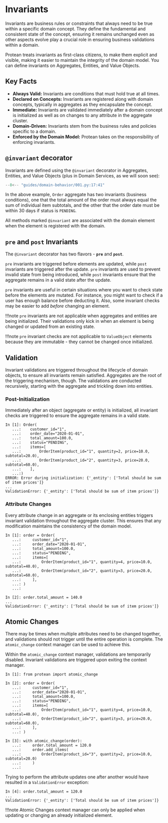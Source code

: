 # Invariants

Invariants are business rules or constraints that always need to be true within
a specific domain concept. They define the fundamental and consistent state of
the concept, ensuring it remains unchanged even as other aspects evolve play a
crucial role in ensuring business validations within a domain.

Protean treats invariants as first-class citizens, to make them explicit and
visible, making it easier to maintain the integrity of the domain model. You
can define invariants on Aggregates, Entities, and Value Objects.

## Key Facts

- **Always Valid:** Invariants are conditions that must hold true at all times.
- **Declared on Concepts:** Invariants are registered along with domain
concepts, typically in aggregates as they encapsulate the concept.
- **Immediate:** Invariants are validated immediately after a domain
concept is initialized as well as on changes to any attribute in the
aggregate cluster.
- **Domain-Driven:** Invariants stem from the business rules and policies
specific to a domain.
- **Enforced by the Domain Model:** Protean takes on the responsibility of
enforcing invariants.

## `@invariant` decorator

Invariants are defined using the `@invariant` decorator in Aggregates,
Entities, and Value Objects (plus in Domain Services, as we will soon see):

```python hl_lines="9-10 14-15"
--8<-- "guides/domain-behavior/001.py:17:41"
```

In the above example, `Order` aggregate has two invariants (business
conditions), one that the total amount of the order must always equal the sum
of individual item subtotals, and the other that the order date must be within
30 days if status is `PENDING`.

All methods marked `@invariant` are associated with the domain element when
the element is registered with the domain.

## `pre` and `post` Invariants

The `@invariant` decorator has two flavors - **`pre`** and **`post`**.

`pre` invariants are triggered before elements are updated, while `post`
invariants are triggered after the update. `pre` invariants are used to prevent
invalid state from being introduced, while `post` invariants ensure that the
aggregate remains in a valid state after the update.

`pre` invariants are useful in certain situations where you want to check state
before the elements are mutated. For instance, you might want to check if a
user has enough balance before deducting it. Also, some invariant checks may
be easier to add *before* changing an element.

!!!note
    `pre` invariants are not applicable when aggregates and entities are being
    initialized. Their validations only kick in when an element is being
    changed or updated from an existing state.

!!!note
    `pre` invariant checks are not applicable to `ValueObject` elements because
    they are immutable - they cannot be changed once initialized.

## Validation

Invariant validations are triggered throughout the lifecycle of domain objects,
to ensure all invariants remain satisfied. Aggregates are the root of the
triggering mechanism, though. The validations are conducted recursively,
starting with the aggregate and trickling down into entities.

### Post-Initialization

Immediately after an object (aggregate or entity) is initialized, all
invariant checks are triggered to ensure the aggregate remains in a valid state.

```shell hl_lines="11 13"
In [1]: Order(
   ...:    customer_id="1",
   ...:    order_date="2020-01-01",
   ...:    total_amount=100.0,
   ...:    status="PENDING",
   ...:    items=[
   ...:        OrderItem(product_id="1", quantity=2, price=10.0, subtotal=20.0),
   ...:        OrderItem(product_id="2", quantity=3, price=20.0, subtotal=60.0),
   ...:    ],
   ...:)
ERROR: Error during initialization: {'_entity': ['Total should be sum of item prices']}
...
ValidationError: {'_entity': ['Total should be sum of item prices']}
```

### Attribute Changes

Every attribute change in an aggregate or its enclosing entities triggers
invariant validation throughout the aggregate cluster. This ensures that any
modification maintains the consistency of the domain model.

```shell hl_lines="13 15"
In [1]: order = Order(
   ...:     customer_id="1",
   ...:     order_date="2020-01-01",
   ...:     total_amount=100.0,
   ...:     status="PENDING",
   ...:     items=[
   ...:         OrderItem(product_id="1", quantity=4, price=10.0, subtotal=40.0),
   ...:         OrderItem(product_id="2", quantity=3, price=20.0, subtotal=60.0),
   ...:     ],
   ...: )
   ...: 

In [2]: order.total_amount = 140.0
...
ValidationError: {'_entity': ['Total should be sum of item prices']}
```


## Atomic Changes

There may be times when multiple attributes need to be changed together, and
validations should not trigger until the entire operation is complete.
The `atomic_change` context manager can be used to achieve this.

Within the `atomic_change` context manager, validations are temporarily
disabled. Invariant validations are triggered upon exiting the context manager.

```shell hl_lines="14"
In [1]: from protean import atomic_change

In [2]: order = Order(
   ...:     customer_id="1",
   ...:     order_date="2020-01-01",
   ...:     total_amount=100.0,
   ...:     status="PENDING",
   ...:     items=[
   ...:         OrderItem(product_id="1", quantity=4, price=10.0, subtotal=40.0),
   ...:         OrderItem(product_id="2", quantity=3, price=20.0, subtotal=60.0),
   ...:     ],
   ...: )

In [3]: with atomic_change(order):
   ...:     order.total_amount = 120.0
   ...:     order.add_items(
   ...:         OrderItem(product_id="3", quantity=2, price=10.0, subtotal=20.0)
   ...:     )
   ...: 
```

Trying to perform the attribute updates one after another would have resulted
in a `ValidationError` exception:

```shell hl_lines="3"
In [4]: order.total_amount = 120.0
...
ValidationError: {'_entity': ['Total should be sum of item prices']}
```

!!!note
    Atomic Changes context manager can only be applied when updating or
    changing an already initialized element.